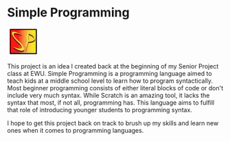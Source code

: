 # Simple Programming 

<img src="https://github.com/Gingervitis5/Simple-Programming/blob/main/Simple Programming.png" width="75">

This project is an idea I created back at the beginning of my Senior Project class at EWU. Simple Programming is a programming language aimed to teach kids at a middle school level to learn how to program syntactically. Most beginner programming consists of either literal blocks of code or don't include very much syntax. While Scratch is an amazing tool, it lacks the syntax that most, if not all, programming has. This language aims to fulfill that role of introducing younger students to programming syntax.

I hope to get this project back on track to brush up my skills and learn new ones when it comes to programming languages.

